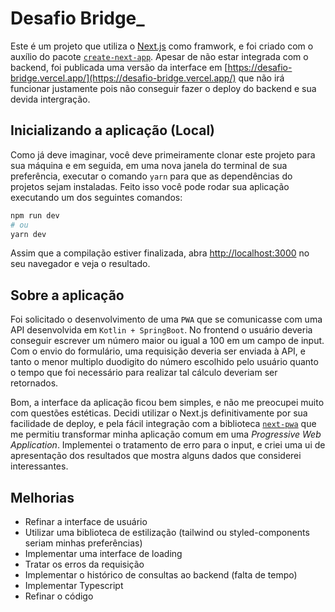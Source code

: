 # Desafio Bridge_

Este é um projeto que utiliza o [Next.js](https://nextjs.org/) como framwork, e foi criado com o auxílio do pacote [`create-next-app`](https://github.com/vercel/next.js/tree/canary/packages/create-next-app). Apesar de não estar integrada com o backend, foi publicada uma versão da interface em
[https://desafio-bridge.vercel.app/](https://desafio-bridge.vercel.app/) que não irá funcionar justamente pois não conseguir fazer o deploy do backend e sua devida intergração.

## Inicializando a aplicação (Local)

Como já deve imaginar, você deve primeiramente clonar este projeto para sua máquina e em seguida, em uma nova janela do terminal de sua preferência, executar o comando `yarn` para que as dependências do projetos sejam instaladas. Feito isso você pode rodar sua aplicação executando um dos seguintes comandos:

```bash
npm run dev
# ou
yarn dev
```

Assim que a compilação estiver finalizada, abra [http://localhost:3000](http://localhost:3000) no seu navegador e veja o resultado.

## Sobre a aplicação

Foi solicitado o desenvolvimento de uma `PWA` que se comunicasse com uma API desenvolvida em `Kotlin + SpringBoot`. No frontend o usuário deveria conseguir escrever um número maior ou igual a 100 em um campo de input. Com o envio do formulário, uma requisição deveria ser enviada à API, e tanto o menor multiplo duodigito do número escolhido pelo usuário quanto o tempo que foi necessário para realizar tal cálculo deveriam ser retornados. 

Bom, a interface da aplicação ficou bem simples, e não me preocupei muito com questões estéticas. Decidi utilizar o Next.js definitivamente por sua facilidade de deploy, e pela fácil integração com a biblioteca [`next-pwa`](https://github.com/shadowwalker/next-pwa) que me permitiu transformar minha aplicação comum em uma *Progressive Web Application*. Implementei o tratamento de erro para o input, e criei uma ui de apresentação dos resultados que mostra alguns dados que considerei interessantes. 

## Melhorias

- Refinar a interface de usuário
- Utilizar uma biblioteca de estilização (tailwind ou styled-components seriam minhas preferências)
- Implementar uma interface de loading
- Tratar os erros da requisição
- Implementar o histórico de consultas ao backend (falta de tempo)
- Implementar Typescript
- Refinar o código
